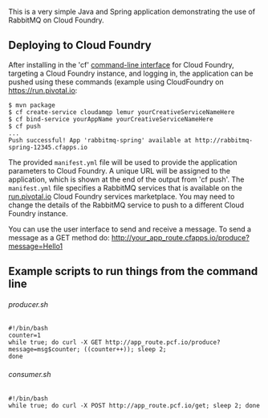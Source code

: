 This is a very simple Java and Spring application demonstrating the use of RabbitMQ on Cloud Foundry.

## Deploying to Cloud Foundry ##

After installing in the 'cf' [command-line interface](http://docs.cloudfoundry.com/docs/using/managing-apps/cf/) for Cloud Foundry, targeting a Cloud Foundry instance, and logging in,
the application can be pushed using these commands (example using CloudFoundry on https://run.pivotal.io:

    $ mvn package
    $ cf create-service cloudamqp lemur yourCreativeServiceNameHere
    $ cf bind-service yourAppName yourCreativeServiceNameHere
    $ cf push
    ...
    Push successful! App 'rabbitmq-spring' available at http://rabbitmq-spring-12345.cfapps.io

The provided `manifest.yml` file will be used to provide the application parameters to Cloud Foundry. A unique URL will be assigned to the application, which is shown at the end of the output from 'cf push'. The `manifest.yml` file specifies a RabbitMQ services that is available on the [run.pivotal.io](http://docs.cloudfoundry.com/docs/dotcom/getting-started.html) Cloud Foundry services marketplace. You may need to change the details of the RabbitMQ service to push to a different Cloud Foundry instance.


You can use the user interface to send and receive a message. To send a message as a GET method do: http://your_app_route.cfapps.io/produce?message=Hello1

## Example scripts to run things from the command line  ##
###### producer.sh

    #!/bin/bash
    counter=1
    while true; do curl -X GET http://app_route.pcf.io/produce?message=msg$counter; ((counter++)); sleep 2; 
    done

###### consumer.sh

    #!/bin/bash
    while true; do curl -X POST http://app_route.pcf.io/get; sleep 2; done
